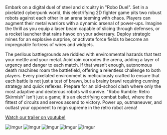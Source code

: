 Embark on a digital duel of steel and circuitry in "Robo Duel". Set in a pixelated cyberpunk world, this electrifying 2D fighter game pits two robust robots against each other in an arena teeming with chaos. Players can augment their metal warriors with a dynamic arsenal of power-ups. Imagine the thrill as you equip a laser beam capable of slicing through defenses, or a rocket launcher that rains havoc on your adversary. Deploy strategic mines for an explosive surprise, or activate force fields to become an impregnable fortress of wires and widgets.

The perilous battlegrounds are riddled with environmental hazards that test your mettle and your metal. Acid rain corrodes the arena, adding a layer of urgency and danger to each match. If that wasn’t enough, autonomous death machines roam the battlefield, offering a relentless challenge to both players. Every pixelated environment is meticulously crafted to ensure that each battle is not just a test of brawn, but a brainy brawl requiring cunning strategy and quick reflexes. Prepare for an old-school clash where only the most adaptive and dexterous robots will survive. "Robo Rumble: Retro Skirmish" isn't just a game; it's an electrifying combat ballet, where the fittest of circuits and servos ascend to victory. Power up, outmaneuver, and outlast your opponent to reign supreme in the retro robot arena!

[Watch our trailer on youtube!](https://www.youtube.com/watch?v=ybdF0G7KShk)

![Imgur](https://imgur.com/aDM2ZYj.jpg)
![Imgur](https://imgur.com/Vi3upXf.jpg)
![Imgur](https://imgur.com/VYNWJVH.jpg)
![Imgur](https://imgur.com/tkD9ubv.jpg)
![Imgur](https://imgur.com/Fmny3eb.jpg)
